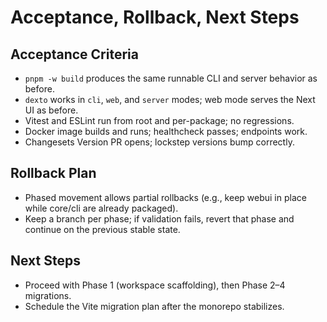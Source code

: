 # Acceptance, Rollback, Next Steps

## Acceptance Criteria
- `pnpm -w build` produces the same runnable CLI and server behavior as before.
- `dexto` works in `cli`, `web`, and `server` modes; web mode serves the Next UI as before.
- Vitest and ESLint run from root and per-package; no regressions.
- Docker image builds and runs; healthcheck passes; endpoints work.
- Changesets Version PR opens; lockstep versions bump correctly.

## Rollback Plan
- Phased movement allows partial rollbacks (e.g., keep webui in place while core/cli are already packaged).
- Keep a branch per phase; if validation fails, revert that phase and continue on the previous stable state.

## Next Steps
- Proceed with Phase 1 (workspace scaffolding), then Phase 2–4 migrations.
- Schedule the Vite migration plan after the monorepo stabilizes.


